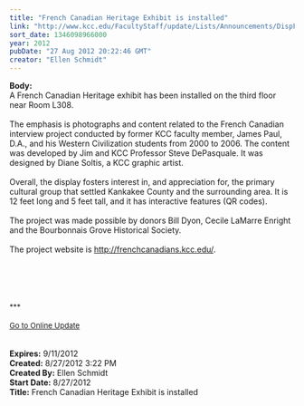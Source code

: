 ```yaml
---
title: "French Canadian Heritage Exhibit is installed"
link: "http://www.kcc.edu/FacultyStaff/update/Lists/Announcements/DispForm.aspx?ID=797"
sort_date: 1346098966000
year: 2012
pubDate: "27 Aug 2012 20:22:46 GMT"
creator: "Ellen Schmidt"
---
```


<div><b>Body:</b> <div class="ExternalClassA03749430EE040268960722C60BA428D">
<div>A French Canadian Heritage exhibit has been installed on the third floor near Room L308. </div>
<div> </div>
<div>The emphasis is photographs and content related to the French Canadian interview project conducted by former KCC faculty member, James Paul, D.A., and his Western Civilization students from 2000 to 2006. The content was developed by Jim and KCC Professor Steve DePasquale. It was designed by Diane Soltis, a KCC graphic artist. </div>
<div> </div>
<div>Overall, the display fosters interest in, and appreciation for, the primary cultural group that settled Kankakee County and the surrounding area. It is 12 feet long and 5 feet tall, and it has interactive features (QR codes). </div>
<div> </div>
<div>The project was made possible by donors Bill Dyon, Cecile LaMarre Enright and the Bourbonnais Grove Historical Society.</div>
<div> </div>
<div>
<div>The project website is <a href="http://frenchcanadians.kcc.edu/">http://frenchcanadians.kcc.edu/</a>.</div>
<div> </div>
<div> </div>
<div> </div>
<div> </div>
<div> </div>
<div>
<div><font size="2">***</font></div>
<div><font size="2"></font> </div>
<div><font size="2"><a href="/FacultyStaff/update/Pages/dailyupdate.aspx">Go to Online Update</a></font><font size="2"></font></div>
<div><font size="2"> </div></font></div><br /></div></div></div>
<div><b>Expires:</b> 9/11/2012</div>
<div><b>Created:</b> 8/27/2012 3:22 PM</div>
<div><b>Created By:</b> Ellen Schmidt</div>
<div><b>Start Date:</b> 8/27/2012</div>
<div><b>Title:</b> French Canadian Heritage Exhibit is installed</div>
